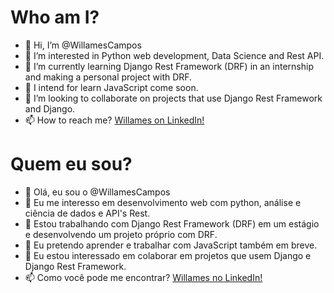 
# Who am I?
- 👋 Hi, I’m @WillamesCampos
- 👀 I’m interested in Python web development, Data Science and Rest API.
- 🌱 I’m currently learning Django Rest Framework (DRF) in an internship and making a personal project with DRF.
- :notebook: I intend for learn JavaScript come soon.
- 💞️ I’m looking to collaborate on projects that use Django Rest Framework and Django.
- 📫 How to reach me? [Willames on LinkedIn!](https://www.linkedin.com/in/willames-de-jesus-campos-977744116/)

# Quem eu sou?
- 👋 Olá, eu sou o @WillamesCampos
- 👀 Eu me interesso em desenvolvimento web com python, análise e ciência de dados e API's Rest.
- 🌱 Estou trabalhando com Django Rest Framework (DRF) em um estágio e desenvolvendo um projeto próprio com DRF.
- :notebook: Eu pretendo aprender e trabalhar com JavaScript também em breve.
- 💞️ Eu estou interessado em colaborar em projetos que usem Django e Django Rest Framework.
- 📫 Como você pode me encontrar? [Willames no LinkedIn!](https://www.linkedin.com/in/willames-de-jesus-campos-977744116/)

<!---
WillamesCampos/WillamesCampos is a ✨ special ✨ repository because its `README.md` (this file) appears on your GitHub profile.
You can click the Preview link to take a look at your changes.
--->

